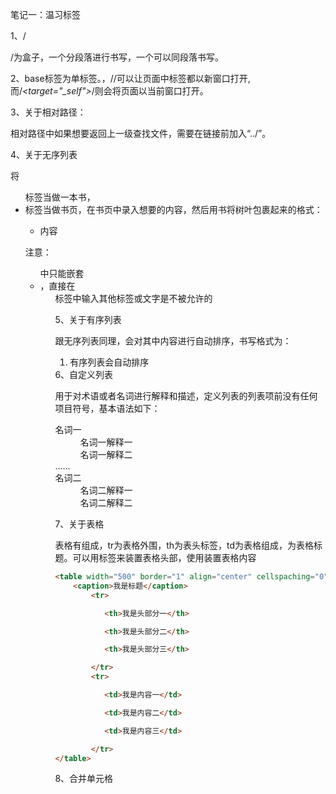笔记一：温习标签

1、/*<div><span>*/为盒子，一个分段落进行书写，一个可以同段落书写。

2、base标签为单标签。，/*<base target="_blank">*/可以让页面中标签都以新窗口打开,而/*<target="_self">*/则会将页面以当前窗口打开。

3、关于相对路径：

相对路径中如果想要返回上一级查找文件，需要在链接前加入“../”。

4、关于无序列表

将<ul>标签当做一本书，<li>标签当做书页，在书页中录入想要的内容，然后用书将树叶包裹起来的格式：

<ul>
    <li>内容</li>
</ul>

注意：<ul>中只能嵌套<li>，直接在<ul>标签中输入其他标签或文字是不被允许的

5、关于有序列表

跟无序列表同理，会对其中内容进行自动排序，书写格式为：

<OL>
    <li>有序列表会自动排序</li>
</ol>
6、自定义列表

用于对术语或者名词进行解释和描述，定义列表的列表项前没有任何项目符号，基本语法如下：

<dl>
    <dt>名词一</dt>
    <dd>名词一解释一</dd>
    <dd>名词一解释二</dd>
    ......
    <dt>名词二</dt>
    <dd>名词二解释一</dd>
    <dd>名词二解释二</dd>
</dl>



7、关于表格

表格有<tr><td><th>组成，tr为表格外围，th为表头标签，td为表格组成，<caption>为表格标题。可以用<thead>标签来装置表格头部，使用<tbody>装置表格内容

```HTML
<table width="500" border="1" align="center" cellspaching="0" cellpadding="0">
    <caption>我是标题</caption>
        <tr>

        ​	<th>我是头部分一</th>

        ​	<th>我是头部分二</th>

        ​	<th>我是头部分三</th>

        </tr>
        <tr>

        ​	<td>我是内容一</td>

        ​	<td>我是内容二</td>

        ​	<td>我是内容三</td>

        </tr>
</table>

```

8、合并单元格




